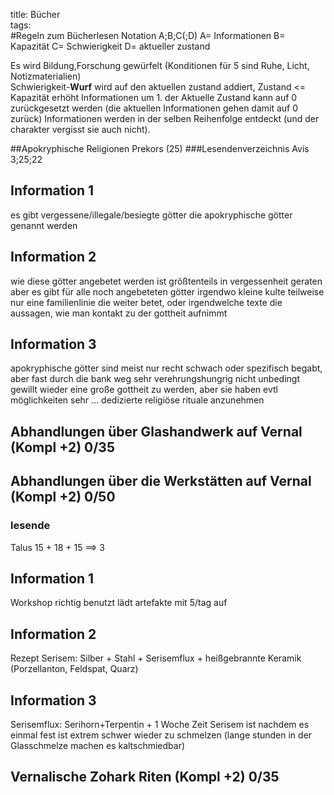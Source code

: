 title: Bücher  
tags:   
#Regeln zum Bücherlesen
Notation A;B;C(;D)
A= Informationen
B= Kapazität
C= Schwierigkeit
D= aktueller zustand

Es wird Bildung,Forschung gewürfelt (Konditionen für 5 sind Ruhe, Licht, Notizmaterialien)  
Schwierigkeit-**Wurf** wird auf den aktuellen zustand addiert, Zustand <= Kapazität erhöht Informationen um 1.
der Aktuelle Zustand kann auf 0 zurückgesetzt werden (die aktuellen Informationen gehen damit auf 0 zurück) Informationen werden in der selben Reihenfolge entdeckt (und der charakter vergisst sie auch nicht).


##Apokryphische Religionen Prekors (25)
###Lesendenverzeichnis
Avis 3;25;22

## Information 1 
es gibt vergessene/illegale/besiegte götter die apokryphische götter genannt werden


## Information 2
wie diese götter angebetet werden ist größtenteils in vergessenheit geraten aber es gibt für alle noch angebeteten götter irgendwo kleine kulte teilweise nur eine familienlinie die weiter betet, oder irgendwelche texte die aussagen, wie man kontakt zu der gottheit aufnimmt

## Information 3
apokryphische götter sind meist nur recht schwach oder spezifisch begabt, aber fast durch die bank weg sehr verehrungshungrig 
nicht unbedingt gewillt wieder eine große gottheit zu werden, aber sie haben evtl möglichkeiten sehr ... dedizierte religiöse rituale anzunehmen

## Abhandlungen über Glashandwerk auf Vernal (Kompl +2) 0/35
## Abhandlungen über die Werkstätten auf Vernal (Kompl +2) 0/50
### lesende
Talus 15 + 18 + 15 ==> 3

## Information 1
Workshop richtig benutzt lädt artefakte mit 5/tag auf

## Information 2
Rezept Serisem: Silber + Stahl + Serisemflux + heißgebrannte Keramik (Porzellanton, Feldspat, Quarz)

## Information 3
Serisemflux: Serihorn+Terpentin + 1 Woche Zeit
Serisem ist nachdem es einmal fest ist extrem schwer wieder zu schmelzen (lange stunden in der Glasschmelze machen es kaltschmiedbar)


 
## Vernalische Zohark Riten (Kompl +2) 0/35

